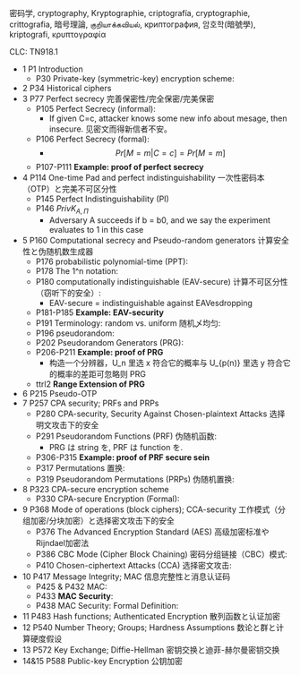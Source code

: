 密码学, cryptography, Kryptographie, criptografía, cryptographie, crittografia, 暗号理論, குறியாக்கவியல், криптография, 암호학(暗號學), kriptografi, κρυπτογραφία

CLC: TN918.1

- 1 P1 Introduction
    - P30 Private-key (symmetric-key) encryption scheme:
- 2 P34 Historical ciphers
- 3 P77 Perfect secrecy 完善保密性/完全保密/完美保密
    - P105 Perfect Secrecy (informal):
        - If given C=c, attacker knows some new info about mesage, then insecure. 见密文而得新信者不安。
    - P106 Perfect Secrecy (formal):
        - $$Pr[M=m|C=c]=Pr[M=m]$$
    - P107-P111 **Example: proof of perfect secrecy**
- 4 P114 One-time Pad and perfect indistinguishability 一次性密码本（OTP）と完美不可区分性
    - P145 Perfect Indistinguishability (PI)
    - P146 $PrivK_{A,Π}$
        - Adversary A succeeds if b = b0, and we say the experiment evaluates to 1 in this case
- 5 P160 Computational secrecy and Pseudo-random generators 计算安全性と伪随机数生成器
    - P176 probabilistic polynomial-time (PPT):
    - P178 The 1^n notation:
    - P180 computationally indistinguishable (EAV-secure) 计算不可区分性（窃听下的安全）:
        - EAV-secure = indistinguishable against EAVesdropping
    - P181-P185 **Example: EAV-security**
    - P191 Terminology: random vs. uniform 随机乄均匀:
    - P196 pseudorandom:
    - P202 Pseudorandom Generators (PRG):
    - P206-P211 **Example: proof of PRG**
        - 构造一个分辨器，U_n 里选 x 符合它的概率与 U_{p(n)} 里选 y 符合它的概率的差距可忽略则 PRG
    - ttrl2 **Range Extension of PRG**
- 6 P215 Pseudo-OTP
- 7 P257 CPA security; PRFs and PRPs
    - P280 CPA-security, Security Against Chosen-plaintext Attacks 选择明文攻击下的安全
    - P291 Pseudorandom Functions (PRF) 伪随机函数:
        - PRG は string を, PRF は function を.
    - P306-P315 **Example: proof of PRF secure sein**
    - P317 Permutations 置换:
    - P319 Pseudorandom Permutations (PRPs) 伪随机置换:
- 8 P323 CPA-secure encryption scheme
    - P330 CPA-secure Encryption (Formal):
- 9 P368 Mode of operations (block ciphers); CCA-security 工作模式（分组加密/分块加密）と选择密文攻击下的安全
    - P376 The Advanced Encryption Standard (AES) 高级加密标准やRijndael加密法
    - P386 CBC Mode (Cipher Block Chaining) 密码分组链接（CBC）模式:
    - P410 Chosen-ciphertext Attacks (CCA) 选择密文攻击:
- 10 P417 Message Integrity; MAC 信息完整性と消息认证码
    - P425 & P432 MAC:
    - P433 **MAC Security**:
    - P438 MAC Security: Formal Definition:
- 11 P483 Hash functions; Authenticated Encryption 散列函数と认证加密
- 12 P540 Number Theory; Groups; Hardness Assumptions 数论と群と计算硬度假设
- 13 P572 Key Exchange; Diffie-Hellman 密钥交换と迪菲-赫尔曼密钥交换
- 14&15 P588 Public-key Encryption 公钥加密